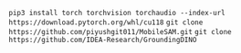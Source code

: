 ` pip3 install torch torchvision torchaudio --index-url https://download.pytorch.org/whl/cu118 `
` git clone https://github.com/piyushgit011/MobileSAM.git `
` git clone https://github.com/IDEA-Research/GroundingDINO `